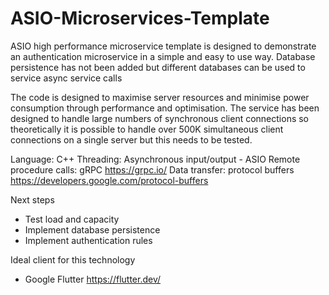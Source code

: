 # ASIO-Microservices-Template
ASIO high performance microservice template is designed to demonstrate an authentication microservice in a simple and easy to use way.
Database persistence has not been added but different databases can be used to service async service calls

The code is designed to maximise server resources and minimise power consumption through performance and optimisation. The service has been designed to handle large numbers of synchronous client connections so theoretically it is possible to handle over 500K simultaneous client connections on a single server but this needs to be tested.

Language: C++
Threading: Asynchronous input/output - ASIO
Remote procedure calls: gRPC https://grpc.io/
Data transfer: protocol buffers https://developers.google.com/protocol-buffers

Next steps
- Test load and capacity
- Implement database persistence
- Implement authentication rules

Ideal client for this technology
- Google Flutter https://flutter.dev/

